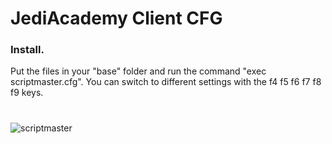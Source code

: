 # JediAcademy Client CFG
### Install.
Put the files in your "base" folder and run the command "exec scriptmaster.cfg".
You can switch to different settings with the f4 f5 f6 f7 f8 f9 keys.
#
![scriptmaster](https://user-images.githubusercontent.com/72775296/120123985-e318e900-c17f-11eb-83f3-36ddedcf394c.jpg)
